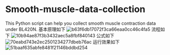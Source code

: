 # Smooth-muscle-data-collection
This Python script can help you collect smooth muscle contraction data under BL420N.
基本原理如下
![b63f6db17072f3ca66eaa0cc46c4fa5](https://github.com/pheonixchen/Smooth-muscle-data-collection/assets/115352360/b4d1f90b-1542-4d32-8d08-5476e18f6d21)
流程如下
![10b94ae87f3b3432aec5a8fbf840143](https://github.com/pheonixchen/Smooth-muscle-data-collection/assets/115352360/ca32b1e8-69f2-4d82-bde2-495253d3bf17)
公式如下
![70eabd743e2ec2501234277dbeb76ac](https://github.com/pheonixchen/Smooth-muscle-data-collection/assets/115352360/26c49c2e-654b-4af1-bdf7-6c2ae27df8fc)
运行效果如下
![51baaf635abfe8481f21146bddbd254](https://github.com/pheonixchen/Smooth-muscle-data-collection/assets/115352360/4f3e907c-2d93-48bd-a577-e95d328c4766)

